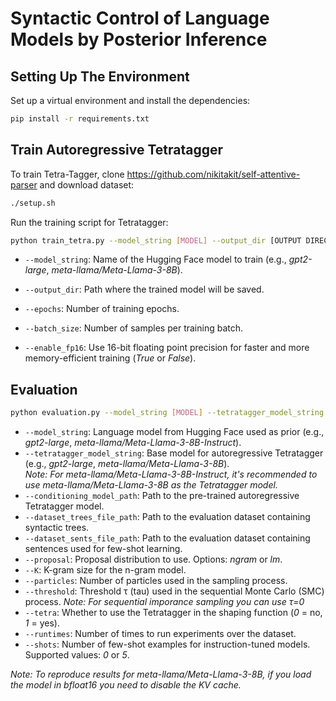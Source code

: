 # Syntactic Control of Language Models by Posterior Inference

## Setting Up The Environment

Set up a virtual environment and install the dependencies:

```bash
pip install -r requirements.txt
```

## Train Autoregressive Tetratagger

To train Tetra-Tagger, clone https://github.com/nikitakit/self-attentive-parser and download dataset:

```bash
./setup.sh
```

Run the training script for Tetratagger:

```bash
python train_tetra.py --model_string [MODEL] --output_dir [OUTPUT DIRECTORY] --epochs [EPOCHS] --batch_size [BATCH_SIZE] --enable_fp16 [FP16_ENABLE]
```

- `--model_string`: Name of the Hugging Face model to train (e.g., *gpt2-large*, *meta-llama/Meta-Llama-3-8B*).

- `--output_dir`: Path where the trained model will be saved.

- `--epochs`: Number of training epochs.

- `--batch_size`: Number of samples per training batch.

- `--enable_fp16`: Use 16-bit floating point precision for faster and more memory-efficient training (*True* or *False*).

## Evaluation

```bash
python evaluation.py --model_string [MODEL] --tetratagger_model_string [TETRATAGGER_MODEL] --conditioning_model_path [TETRATAGGER_PATH] --dataset_trees_file_path [TREES_FILE_PATH] --dataset_sents_file_path [SENTENCES_PATH] --proposal [PROPOSAL] --K [K_GRAM] --particles [PARTICLES] --threshold [THRESHOLD] --tetra [SHAPING] --runtimes [RUNTIMES] --shots [SHOTS]
```


- `--model_string`: Language model from Hugging Face used as prior (e.g., *gpt2-large*, *meta-llama/Meta-Llama-3-8B-Instruct*).
- `--tetratagger_model_string`: Base model for autoregressive Tetratagger (e.g., *gpt2-large*, *meta-llama/Meta-Llama-3-8B*).  
  *Note: For meta-llama/Meta-Llama-3-8B-Instruct, it's recommended to use meta-llama/Meta-Llama-3-8B as the Tetratagger model.*
- `--conditioning_model_path`: Path to the pre-trained autoregressive Tetratagger model.
- `--dataset_trees_file_path`: Path to the evaluation dataset containing syntactic trees.
- `--dataset_sents_file_path`: Path to the evaluation dataset containing sentences used for few-shot learning.
- `--proposal`: Proposal distribution to use. Options: *ngram* or *lm*.
- `--K`: K-gram size for the n-gram model.
- `--particles`: Number of particles used in the sampling process.
- `--threshold`: Threshold τ (tau) used in the sequential Monte Carlo (SMC) process.
    *Note: For sequential imporance sampling you can use τ=0*
- `--tetra`: Whether to use the Tetratagger in the shaping function (*0* = no, *1* = yes).
- `--runtimes`: Number of times to run experiments over the dataset.
- `--shots`: Number of few-shot examples for instruction-tuned models. Supported values: *0* or *5*.

*Note: To reproduce results for meta-llama/Meta-Llama-3-8B, if you load the model in bfloat16 you need to disable the KV cache.*